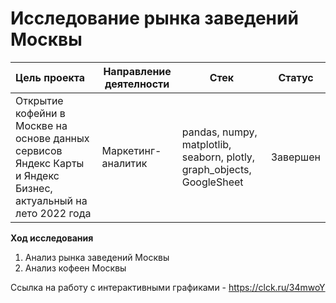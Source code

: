 # Исследование рынка заведений Москвы

| Цель проекта | Направление деятелности | Стек | Статус|
|:-------------|-------------------------|------|-------|
|Открытие кофейни в Москве на основе данных сервисов Яндекс Карты и Яндекс Бизнес, актуальный на лето 2022 года|Маркетинг-аналитик|pandas, numpy, matplotlib, seaborn, plotly, graph_objects, GoogleSheet| Завершен|

**Ход исследования**
1. Анализ рынка заведений Москвы
2. Анализ кофеен Москвы

Ссылка на работу с интерактивными графиками - <https://clck.ru/34mwoY>
